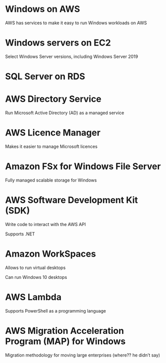 # Windows on AWS

AWS has services to make it easy to run Windows workloads on AWS

# Windows servers on EC2

Select Windows Server versions, including Windows Server 2019

# SQL Server on RDS

# AWS Directory Service

Run Microsoft Active Directory (AD) as a managed service

# AWS Licence Manager

Makes it easier to manage Microsoft licences

# Amazon FSx for Windows File Server

Fully managed scalable storage for Windows

# AWS Software Development Kit (SDK)

Write code to interact with the AWS API

Supports .NET

# Amazon WorkSpaces

Allows to run virtual desktops

Can run Windows 10 desktops

# AWS Lambda

Supports PowerShell as a programming language

# AWS Migration Acceleration Program (MAP) for Windows

Migration methodology for moving large enterprises (where?? he didn’t say)